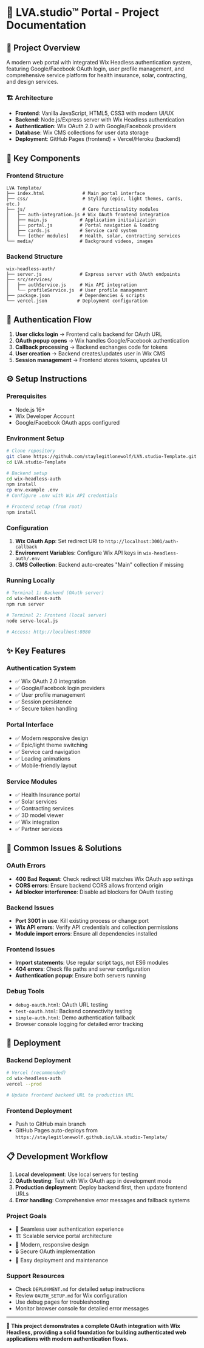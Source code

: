 # 🚀 LVA.studio™ Portal - Project Documentation

## 🎯 Project Overview

A modern web portal with integrated Wix Headless authentication system, featuring Google/Facebook OAuth login, user profile management, and comprehensive service platform for health insurance, solar, contracting, and design services.

### 🏗️ Architecture
- **Frontend**: Vanilla JavaScript, HTML5, CSS3 with modern UI/UX
- **Backend**: Node.js/Express server with Wix Headless authentication
- **Authentication**: Wix OAuth 2.0 with Google/Facebook providers
- **Database**: Wix CMS collections for user data storage
- **Deployment**: GitHub Pages (frontend) + Vercel/Heroku (backend)

## 🔧 Key Components

### Frontend Structure
```
LVA Template/
├── index.html              # Main portal interface
├── css/                    # Styling (epic, light themes, cards, etc.)
├── js/                     # Core functionality modules
│   ├── auth-integration.js # Wix OAuth frontend integration
│   ├── main.js            # Application initialization
│   ├── portal.js          # Portal navigation & loading
│   ├── cards.js           # Service card system
│   └── [other modules]    # Health, solar, contracting services
└── media/                 # Background videos, images
```

### Backend Structure
```
wix-headless-auth/
├── server.js              # Express server with OAuth endpoints
├── src/services/
│   ├── authService.js     # Wix API integration
│   └── profileService.js  # User profile management
├── package.json           # Dependencies & scripts
└── vercel.json           # Deployment configuration
```

## 🔐 Authentication Flow

1. **User clicks login** → Frontend calls backend for OAuth URL
2. **OAuth popup opens** → Wix handles Google/Facebook authentication
3. **Callback processing** → Backend exchanges code for tokens
4. **User creation** → Backend creates/updates user in Wix CMS
5. **Session management** → Frontend stores tokens, updates UI

## ⚙️ Setup Instructions

### Prerequisites
- Node.js 16+
- Wix Developer Account
- Google/Facebook OAuth apps configured

### Environment Setup
```bash
# Clone repository
git clone https://github.com/staylegitlonewolf/LVA.studio-Template.git
cd LVA.studio-Template

# Backend setup
cd wix-headless-auth
npm install
cp env.example .env
# Configure .env with Wix API credentials

# Frontend setup (from root)
npm install
```

### Configuration
1. **Wix OAuth App**: Set redirect URI to `http://localhost:3001/auth-callback`
2. **Environment Variables**: Configure Wix API keys in `wix-headless-auth/.env`
3. **CMS Collection**: Backend auto-creates "Main" collection if missing

### Running Locally
```bash
# Terminal 1: Backend (OAuth server)
cd wix-headless-auth
npm run server

# Terminal 2: Frontend (local server)
node serve-local.js

# Access: http://localhost:8080
```

## ✨ Key Features

### Authentication System
- ✅ Wix OAuth 2.0 integration
- ✅ Google/Facebook login providers
- ✅ User profile management
- ✅ Session persistence
- ✅ Secure token handling

### Portal Interface
- ✅ Modern responsive design
- ✅ Epic/light theme switching
- ✅ Service card navigation
- ✅ Loading animations
- ✅ Mobile-friendly layout

### Service Modules
- ✅ Health Insurance portal
- ✅ Solar services
- ✅ Contracting services
- ✅ 3D model viewer
- ✅ Wix integration
- ✅ Partner services

## 🐛 Common Issues & Solutions

### OAuth Errors
- **400 Bad Request**: Check redirect URI matches Wix OAuth app settings
- **CORS errors**: Ensure backend CORS allows frontend origin
- **Ad blocker interference**: Disable ad blockers for OAuth testing

### Backend Issues
- **Port 3001 in use**: Kill existing process or change port
- **Wix API errors**: Verify API credentials and collection permissions
- **Module import errors**: Ensure all dependencies installed

### Frontend Issues
- **Import statements**: Use regular script tags, not ES6 modules
- **404 errors**: Check file paths and server configuration
- **Authentication popup**: Ensure both servers running

### Debug Tools
- `debug-oauth.html`: OAuth URL testing
- `test-oauth.html`: Backend connectivity testing
- `simple-auth.html`: Demo authentication fallback
- Browser console logging for detailed error tracking

## 🚀 Deployment

### Backend Deployment
```bash
# Vercel (recommended)
cd wix-headless-auth
vercel --prod

# Update frontend backend URL to production URL
```

### Frontend Deployment
- Push to GitHub main branch
- GitHub Pages auto-deploys from `https://staylegitlonewolf.github.io/LVA.studio-Template/`

## 📋 Development Workflow

1. **Local development**: Use local servers for testing
2. **OAuth testing**: Test with Wix OAuth app in development mode
3. **Production deployment**: Deploy backend first, then update frontend URLs
4. **Error handling**: Comprehensive error messages and fallback systems

### Project Goals
- 🎯 Seamless user authentication experience
- 🏗️ Scalable service portal architecture
- 🎨 Modern, responsive design
- 🔒 Secure OAuth implementation
- 🚀 Easy deployment and maintenance

### Support Resources
- Check `DEPLOYMENT.md` for detailed setup instructions
- Review `OAUTH_SETUP.md` for Wix configuration
- Use debug pages for troubleshooting
- Monitor browser console for detailed error messages

---

**🎉 This project demonstrates a complete OAuth integration with Wix Headless, providing a solid foundation for building authenticated web applications with modern authentication flows.** 